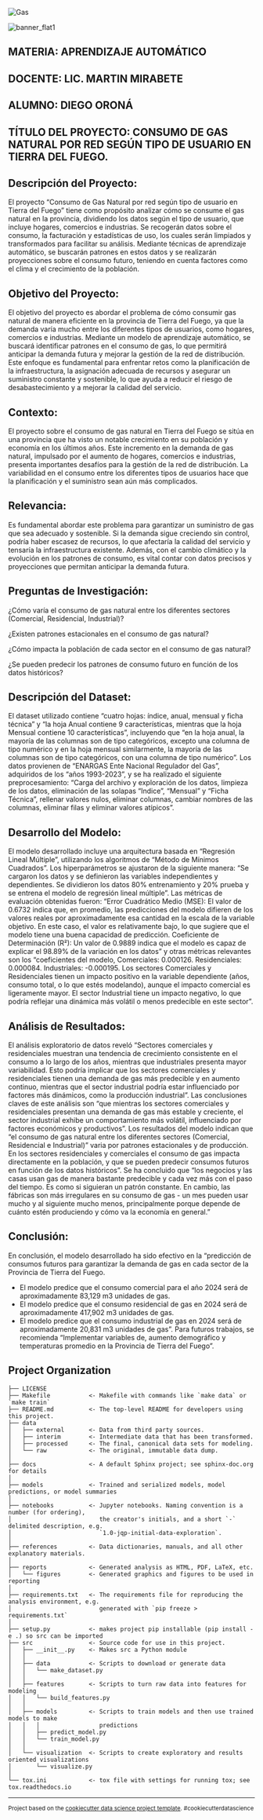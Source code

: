 ![Gas](https://github.com/user-attachments/assets/191ee540-9b02-43f1-9dd9-8c7f95c6ca0d)

![banner_flat1](https://github.com/user-attachments/assets/81259883-b2bd-4db5-bf90-547c8d3d96af)

## MATERIA: APRENDIZAJE AUTOMÁTICO
## DOCENTE: LIC. MARTIN MIRABETE
## ALUMNO: DIEGO ORONÁ
## TÍTULO DEL PROYECTO: CONSUMO DE GAS NATURAL POR RED SEGÚN TIPO DE USUARIO EN TIERRA DEL FUEGO.

## Descripción del Proyecto:
El proyecto “Consumo de Gas Natural por red según tipo de usuario en Tierra del Fuego” tiene como propósito analizar cómo se consume el gas natural en la provincia, dividiendo los datos según el tipo de usuario, que incluye hogares, comercios e industrias. Se recogerán datos sobre el consumo, la facturación y estadísticas de uso, los cuales serán limpiados y transformados para facilitar su análisis. Mediante técnicas de aprendizaje automático, se buscarán patrones en estos datos y se realizarán proyecciones sobre el consumo futuro, teniendo en cuenta factores como el clima y el crecimiento de la población.

## Objetivo del Proyecto:
El objetivo del proyecto es abordar el problema de cómo consumir gas natural de manera eficiente en la provincia de Tierra del Fuego, ya que la demanda varía mucho entre los diferentes tipos de usuarios, como hogares, comercios e industrias. Mediante un modelo de aprendizaje automático, se buscará identificar patrones en el consumo de gas, lo que permitirá anticipar la demanda futura y mejorar la gestión de la red de distribución. Este enfoque es fundamental para enfrentar retos como la planificación de la infraestructura, la asignación adecuada de recursos y asegurar un suministro constante y sostenible, lo que ayuda a reducir el riesgo de desabastecimiento y a mejorar la calidad del servicio.

## Contexto:
El proyecto sobre el consumo de gas natural en Tierra del Fuego se sitúa en una provincia que ha visto un notable crecimiento en su población y economía en los últimos años. Este incremento en la demanda de gas natural, impulsado por el aumento de hogares, comercios e industrias, presenta importantes desafíos para la gestión de la red de distribución. La variabilidad en el consumo entre los diferentes tipos de usuarios hace que la planificación y el suministro sean aún más complicados.

## Relevancia:
Es fundamental abordar este problema para garantizar un suministro de gas que sea adecuado y sostenible. Si la demanda sigue creciendo sin control, podría haber escasez de recursos, lo que afectaría la calidad del servicio y tensaría la infraestructura existente. Además, con el cambio climático y la evolución en los patrones de consumo, es vital contar con datos precisos y proyecciones que permitan anticipar la demanda futura.

## Preguntas de Investigación:
¿Cómo varía el consumo de gas natural entre los diferentes sectores (Comercial, Residencial, Industrial)?

¿Existen patrones estacionales en el consumo de gas natural?

¿Cómo impacta la población de cada sector en el consumo de gas natural?

¿Se pueden predecir los patrones de consumo futuro en función de los datos históricos?

## Descripción del Dataset:
El dataset utilizado contiene “cuatro hojas: índice, anual, mensual y ficha técnica” y “la hoja Anual contiene 9 características, mientras que la hoja Mensual contiene 10 características”, incluyendo que “en la hoja anual, la mayoría de las columnas son de tipo categóricos, excepto una columna de tipo numérico y en la hoja mensual similarmente, la mayoría de las columnas son de tipo categóricos, con una columna de tipo numérico”. Los datos provienen de “ENARGAS Ente Nacional Regulador del Gas”, adquiridos de los “años 1993-2023”, y se ha realizado el siguiente preprocesamiento: “Carga del archivo y exploración de los datos, limpieza de los datos, eliminación de las solapas “Indice”, “Mensual” y “Ficha Técnica”, rellenar valores nulos, eliminar columnas, cambiar nombres de las columnas, eliminar filas y eliminar valores atípicos”.

## Desarrollo del Modelo:
El modelo desarrollado incluye una arquitectura basada en “Regresión Lineal Múltiple”, utilizando los algoritmos de “Método de Mínimos Cuadrados”. Los hiperparámetros se ajustaron de la siguiente manera: “Se cargaron los datos y se definieron las variables independientes y dependientes. Se dividieron los datos 80% entrenamiento y 20% prueba y se entrena el modelo de regresión lineal múltiple”. Las métricas de evaluación obtenidas fueron: “Error Cuadrático Medio (MSE): El valor de 0.6732 indica que, en promedio, las predicciones del modelo difieren de los valores reales por aproximadamente esa cantidad en la escala de la variable objetivo. En este caso, el valor es relativamente bajo, lo que sugiere que el modelo tiene una buena capacidad de predicción. Coeficiente de Determinación (R²): Un valor de 0.9889 indica que el modelo es capaz de explicar el 98.89% de la variación en los datos” y otras métricas relevantes son los “coeficientes del modelo, Comerciales: 0.000126. Residenciales: 0.000084. Industriales: -0.000195. Los sectores Comerciales y Residenciales tienen un impacto positivo en la variable dependiente (años, consumo total, o lo que estés modelando), aunque el impacto comercial es ligeramente mayor. El sector Industrial tiene un impacto negativo, lo que podría reflejar una dinámica más volátil o menos predecible en este sector”.

## Análisis de Resultados:
El análisis exploratorio de datos reveló “Sectores comerciales y residenciales muestran una tendencia de crecimiento consistente en el consumo a lo largo de los años, mientras que industriales presenta mayor variabilidad. Esto podría implicar que los sectores comerciales y residenciales tienen una demanda de gas más predecible y en aumento continuo, mientras que el sector industrial podría estar influenciado por factores más dinámicos, como la producción industrial”. Las conclusiones claves de este análisis son “que mientras los sectores comerciales y residenciales presentan una demanda de gas más estable y creciente, el sector industrial exhibe un comportamiento más volátil, influenciado por factores económicos y productivos”. Los resultados del modelo indican que “el consumo de gas natural entre los diferentes sectores (Comercial, Residencial e Industrial)” varia por patrones estacionales y de producción. En los sectores residenciales y comerciales el consumo de gas impacta directamente en la población, y que se pueden predecir consumos futuros en función de los datos históricos”. Se ha concluido que “los negocios y las casas usan gas de manera bastante predecible y cada vez más con el paso del tiempo. Es como si siguieran un patrón constante. En cambio, las fábricas son más irregulares en su consumo de gas - un mes pueden usar mucho y al siguiente mucho menos, principalmente porque depende de cuánto estén produciendo y cómo va la economía en general.”

## Conclusión:
En conclusión, el modelo desarrollado ha sido efectivo en la “predicción de consumos futuros para garantizar la demanda de gas en cada sector de la Provincia de Tierra del Fuego.
* El modelo predice que el consumo comercial para el año 2024 será de aproximadamente 83,129 m3 unidades de gas.
* El modelo predice que el consumo residencial de gas en 2024 será de aproximadamente 417,902 m3 unidades de gas.
* El modelo predice que el consumo industrial de gas en 2024 será de aproximadamente 20,831 m3 unidades de gas”.
Para futuros trabajos, se recomienda “Implementar variables de, aumento demográfico y temperaturas promedio en la Provincia de Tierra del Fuego”.


Project Organization
------------

    ├── LICENSE
    ├── Makefile           <- Makefile with commands like `make data` or `make train`
    ├── README.md          <- The top-level README for developers using this project.
    ├── data
    │   ├── external       <- Data from third party sources.
    │   ├── interim        <- Intermediate data that has been transformed.
    │   ├── processed      <- The final, canonical data sets for modeling.
    │   └── raw            <- The original, immutable data dump.
    │
    ├── docs               <- A default Sphinx project; see sphinx-doc.org for details
    │
    ├── models             <- Trained and serialized models, model predictions, or model summaries
    │
    ├── notebooks          <- Jupyter notebooks. Naming convention is a number (for ordering),
    │                         the creator's initials, and a short `-` delimited description, e.g.
    │                         `1.0-jqp-initial-data-exploration`.
    │
    ├── references         <- Data dictionaries, manuals, and all other explanatory materials.
    │
    ├── reports            <- Generated analysis as HTML, PDF, LaTeX, etc.
    │   └── figures        <- Generated graphics and figures to be used in reporting
    │
    ├── requirements.txt   <- The requirements file for reproducing the analysis environment, e.g.
    │                         generated with `pip freeze > requirements.txt`
    │
    ├── setup.py           <- makes project pip installable (pip install -e .) so src can be imported
    ├── src                <- Source code for use in this project.
    │   ├── __init__.py    <- Makes src a Python module
    │   │
    │   ├── data           <- Scripts to download or generate data
    │   │   └── make_dataset.py
    │   │
    │   ├── features       <- Scripts to turn raw data into features for modeling
    │   │   └── build_features.py
    │   │
    │   ├── models         <- Scripts to train models and then use trained models to make
    │   │   │                 predictions
    │   │   ├── predict_model.py
    │   │   └── train_model.py
    │   │
    │   └── visualization  <- Scripts to create exploratory and results oriented visualizations
    │       └── visualize.py
    │
    └── tox.ini            <- tox file with settings for running tox; see tox.readthedocs.io


--------

<p><small>Project based on the <a target="_blank" href="https://drivendata.github.io/cookiecutter-data-science/">cookiecutter data science project template</a>. #cookiecutterdatascience</small></p>
